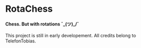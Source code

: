 # RotaChess

#### Chess. But with rotations ¯\_(ツ)_/¯

This project is still in early developement.
All credits belong to TelefonTobias.